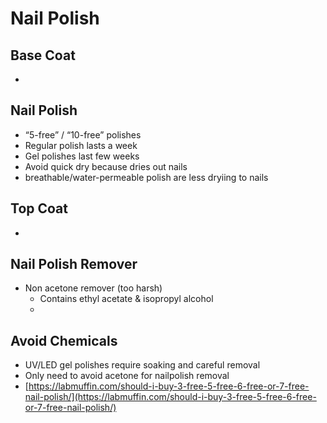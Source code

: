 # Nail Polish

## Base Coat

- 

## Nail Polish

- “5-free” / “10-free” polishes
- Regular polish lasts a week
- Gel polishes last few weeks
- Avoid quick dry because dries out nails
- breathable/water-permeable polish are less dryiing to nails

## Top Coat

- 


## Nail Polish Remover

- Non acetone remover (too harsh)
    - Contains ethyl acetate & isopropyl alcohol
    - 


## Avoid Chemicals

- UV/LED gel polishes require soaking and careful removal
- Only need to avoid acetone for nailpolish removal
- [https://labmuffin.com/should-i-buy-3-free-5-free-6-free-or-7-free-nail-polish/](https://labmuffin.com/should-i-buy-3-free-5-free-6-free-or-7-free-nail-polish/)
